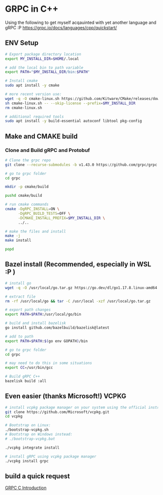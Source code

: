 # GRPC in C++

Using the following to get myself acqauinted with yet another language and gRPC :P https://grpc.io/docs/languages/cpp/quickstart/

## ENV Setup

``` BASH
# Export package directory location
export MY_INSTALL_DIR=$HOME/.local

# add the local bin to path variable
export PATH="$MY_INSTALL_DIR/bin:$PATH"

# Install cmake
sudo apt install -y cmake

# more recent version use:
wget -q -O cmake-linux.sh https://github.com/Kitware/CMake/releases/download/v3.19.6/cmake-3.19.6-Linux-x86_64.sh
sh cmake-linux.sh -- --skip-license --prefix=$MY_INSTALL_DIR
rm cmake-linux.sh

# additional required tools
sudo apt install -y build-essential autoconf libtool pkg-config
```

## Make and CMAKE build

### Clone and Build gRPC and Protobuf

``` BASH
# Clone the grpc repo
git clone --recurse-submodules -b v1.43.0 https://github.com/grpc/grpc

# go to grpc folder
cd grpc

mkdir -p cmake/build

pushd cmake/build

# run cmake commands
cmake -DgRPC_INSTALL=ON \
      -DgRPC_BUILD_TESTS=OFF \
      -DCMAKE_INSTALL_PREFIX=$MY_INSTALL_DIR \
      ../..

# make the files and install
make -j
make install

popd
```

## Bazel install (Recommended, especially in WSL :P )

``` BASH
# install go
wget -q -O /usr/local/go.tar.gz https://go.dev/dl/go1.17.8.linux-amd64.tar.gz

# extract file
rm -rf /usr/local/go && tar -C /usr/local -xzf /usr/local/go.tar.gz

# export path changes
export PATH=$PATH:/usr/local/go/bin

# build and install bazelisk
go install github.com/bazelbuild/bazelisk@latest

# add to path
export PATH=$PATH:$(go env GOPATH)/bin

# go to grpc folder
cd grpc

# may need to do this in some situations
export CC=/usr/bin/gcc

# Build gRPC C++
bazelisk build :all
```

## Even easier (thanks Microsoft!) VCPKG
``` BASH
# install vcpkg package manager on your system using the official instructions
git clone https://github.com/Microsoft/vcpkg.git
cd vcpkg

# Bootstrap on Linux:
./bootstrap-vcpkg.sh
# Bootstrap on Windows instead:
# ./bootstrap-vcpkg.bat

./vcpkg integrate install

# install gRPC using vcpkg package manager
./vcpkg install grpc
```

## build a quick request
[GRPC C Introduction](https://medium.com/@andrewvetovitz/grpc-c-introduction-45a66ca9461f)
